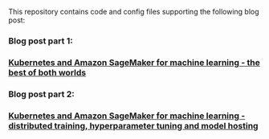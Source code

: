 This repository contains code and config files supporting the following blog post:

### Blog post part 1:
### [Kubernetes and Amazon SageMaker for machine learning - the best of both worlds](link)
### Blog post part 2:
### [Kubernetes and Amazon SageMaker for machine learning - distributed training, hyperparameter tuning and model hosting](link)

